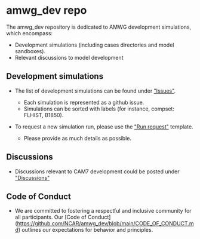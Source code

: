 # amwg_dev repo
The amwg_dev repository is dedicated to AMWG development simulations, which encompass:
- Development simulations (including cases directories and model sandboxes). 
- Relevant discussions to model development 

## Development simulations
- The list of development simulations can be found under ["Issues"](https://github.com/NCAR/amwg_dev/issues). 
  - Each simulation is represented as a github issue. 
  - Simulations can be sorted with labels (for instance, compset: FLHIST, B1850). 
  
- To request a new simulation run, please use the ["Run request"](https://github.com/NCAR/amwg_dev/issues/new/choose) template. 
  - Please provide as much details as possible. 

## Discussions 
- Discussions relevant to CAM7 development could be posted under ["Discussions"](https://github.com/NCAR/amwg_dev/discussions)

## Code of Conduct
- We are committed to fostering a respectful and inclusive community for all participants. Our [Code of Conduct] (https://github.com/NCAR/amwg_dev/blob/main/CODE_OF_CONDUCT.md) outlines our expectations for behavior and principles.
